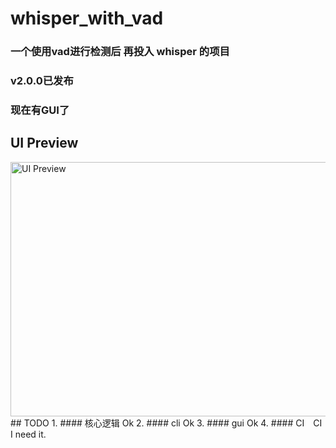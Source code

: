 # whisper_with_vad
### 一个使用vad进行检测后 再投入 whisper 的项目
### v2.0.0已发布
### 现在有GUI了
## UI Preview
<img width="907" height="407" alt="UI Preview" src="https://github.com/user-attachments/assets/8f2a2791-3b8d-4f06-8c63-e353d9345a88" />
## TODO
1. #### 核心逻辑 Ok
2. #### cli Ok
3. #### gui Ok
4. #### CI　CI I need it.
